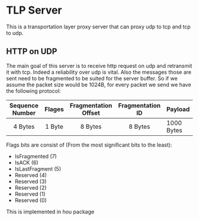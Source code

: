 # TLP Server

This is a transportation layer proxy server that can proxy udp to tcp and tcp to udp.

## HTTP on UDP

The main goal of this server is to receive http request on udp and retransmit it with tcp. Indeed a reliability over udp is vital. Also the messages those are sent need to be fragmented to be suited for the server buffer. So if we assume the packet size would be 1024B, for every packet we send we have the following protocol:

Sequence Number|Flages|Fragmentation Offset|Fragmentation ID|Payload|
:------------:|:---:|:---:|:-------:|:-----
4 Bytes|1 Byte|8 Bytes|8 Bytes|1000 Bytes

Flags bits are consist of (From the most significant bits to  the least):

* IsFragmented      (7)
* IsACK             (6)
* IsLastFragment    (5)
* Reserved          (4)
* Reserved          (3)
* Reserved          (2)
* Reserved          (1)
* Reserved          (0)
 
This is implemented in hou package